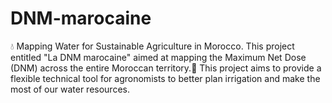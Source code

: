 # DNM-marocaine
💧 Mapping Water for Sustainable Agriculture in Morocco.  This project entitled "La DNM marocaine" aimed at mapping the Maximum Net Dose (DNM) across the entire Moroccan territory.🌱 This project aims to provide a flexible technical tool for agronomists to better plan irrigation and make the most of our water resources.
